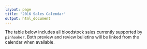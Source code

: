 ```yaml
---
layout: page
title: "2016 Sales Calendar"
output: html_document
---
```




The table below includes all bloodstock sales currently supported by `pinhooker`. Both preview and review bulletins will be linked from the calendar when available.

<!--html_preserve--><div id="htmlwidget-3278" style="width:100%;height:auto;" class="datatables html-widget"></div>
<script type="application/json" data-for="htmlwidget-3278">{"x":{"data":[["2016-02-10","2016-04-28","2016-06-08","2016-06-13","2016-09-10","2016-09-27","2016-09-29","2016-09-30","2016-11-04","2016-11-13","2016-12-07","2016-01-27","2016-04-07","2016-04-19","2016-05-17","2016-05-18","2016-08-02","2016-08-23","2016-08-25","2016-09-05","2016-10-31"],["2016-02-11","2016-04-28","2016-06-09","2016-06-13","2016-09-10","2016-09-28","2016-09-30","2016-09-30","2016-11-04","2016-11-20","2016-12-09","2016-01-27","2016-04-07","2016-04-20","2016-05-17","2016-05-19","2016-08-02","2016-08-24","2016-08-25","2016-09-06","2016-11-01"],["Goffs","Goffs","Goffs","Goffs","Goffs","Goffs","Goffs","Goffs","Goffs","Goffs","Goffs","Goffs UK","Goffs UK","Goffs UK","Goffs UK","Goffs UK","Goffs UK","Goffs UK","Goffs UK","Goffs UK","Goffs UK"],["February Sale","Punchestown Sale","Land Rover Sale","London Sale in association with QIPCO","Champions Sale","Orby Sale","Sportsman’s Sale","Sportsman’s Sale Part 2","Open Yearling and HIT Sale","November Sale","December National Hunt and Flat Sale","January Sales","The Aintree Sale","Breeze Up Sales","Spring Store Sales","Spring HIT Sales","August Sales","Premier Yearling Sales","Silver Yearling Sales","September HIT Sales","Autumn HIT and Yearling Sales"],[null,null,null,null,null,null,null,null,null,null,null,null,null,null,null,null,null,null,null,null,null]],"container":"<table class=\"display\">\n  <thead>\n    <tr>\n      <th>First Day\u003c/th>\n      <th>Last Day\u003c/th>\n      <th>Auctioneer\u003c/th>\n      <th>Sale Name\u003c/th>\n      <th>Bulletins\u003c/th>\n    \u003c/tr>\n  \u003c/thead>\n\u003c/table>","options":{"order":[[0,"asc"]],"dom":"ft","pageLength":100,"autoWidth":false,"orderClasses":false},"callback":null,"filter":"none"},"evals":[],"jsHooks":[]}</script><!--/html_preserve-->

<script src="{{ "../htmlwidgets_deps/htmlwidgets-0.6/htmlwidgets.js" }}"></script>
<script src="{{ "../htmlwidgets_deps/jquery-1.11.1/jquery.min.js" }}"></script>
<script src="{{ "../htmlwidgets_deps/datatables-binding-0.1/datatables.js" }}"></script>
<script src="{{ "../htmlwidgets_deps/datatables-1.10.7/jquery.dataTables.min.js" }}"></script>
<link href="{{ "../htmlwidgets_deps/datatables-default-1.10.7/dataTables.extra.css" }}" rel="stylesheet" />
<link href="{{ "../htmlwidgets_deps/datatables-default-1.10.7/jquery.dataTables.min.css" }}" rel="stylesheet" />
